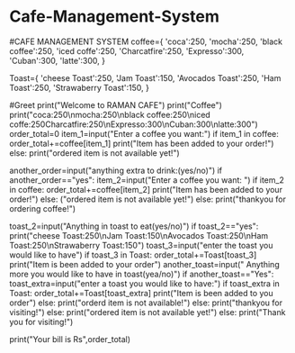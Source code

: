 # Cafe-Management-System
#CAFE MANAGEMENT SYSTEM
coffee={
    'coca':250,
    'mocha':250,
    'black coffee':250,
    'iced coffe':250,
    'Charcatfire':250,
    'Expresso':300,
    'Cuban':300,
    'latte':300,
}

Toast={
    'cheese Toast':250,
    'Jam Toast':150,
    'Avocados Toast':250,
    'Ham Toast':250,
    'Strawaberry Toast':150,
}

#Greet
print("Welcome to RAMAN CAFE")
print("Coffee")
print("coca:250\nmocha:250\nblack coffee:250\niced coffe:250Charcatfire:250\nExpresso:300\nCuban:300\nlatte:300")
order_total=0
item_1=input("Enter a coffee you want:")
if item_1 in coffee:
    order_total+=coffee[item_1]
    print("Item has been added to your order!")
else:
    print("ordered item is not available yet!")

another_order=input("anything extra to drink:(yes/no)")
if another_order=="yes":
    item_2=input("Enter a coffee you want: ") 
    if item_2 in coffee:
        order_total+=coffee[item_2]
        print("Item has been added to your order!") 
    else:
        ("ordered item is not available yet!")
else:
    print("thankyou for ordering coffee!")
    
toast_2=input("Anything in toast to eat(yes/no)")
if toast_2=="yes":
    print("cheese Toast:250\nJam Toast:150\nAvocados Toast:250\nHam Toast:250\nStrawaberry Toast:150")
    toast_3=input("enter the toast you would like to have")
    if toast_3 in Toast:
        order_total+=Toast[toast_3]
        print("Item is been added to your order")
        another_toast=input(" Anything more you would like to have in toast(yea/no)")
        if another_toast=="Yes":
            toast_extra=input("enter a toast you would like to have:")
            if toast_extra in Toast:
                order_total+=Toast[toast_extra]
                print("Item is been added to you order")
            else:
                print("orderd item is not available!") 
        else:
            print("thankyou for visiting!")
    else:
        print("ordered item is not available yet!")
else:
    print("Thank you for visiting!")


print("Your bill is Rs",order_total)               



